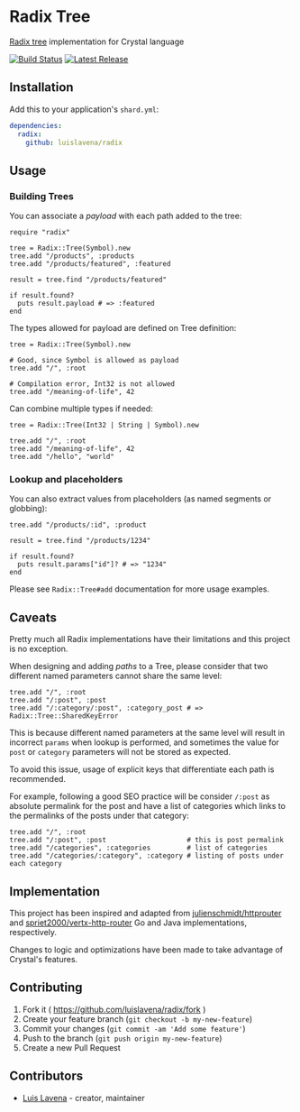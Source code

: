 # Radix Tree

[Radix tree](https://en.wikipedia.org/wiki/Radix_tree) implementation for
Crystal language

[![Build Status](https://img.shields.io/travis/luislavena/radix/master.svg)](https://travis-ci.org/luislavena/radix)
[![Latest Release](https://img.shields.io/github/release/luislavena/radix.svg)](https://github.com/luislavena/radix/releases)

## Installation

Add this to your application's `shard.yml`:

```yaml
dependencies:
  radix:
    github: luislavena/radix
```

## Usage

### Building Trees

You can associate a *payload* with each path added to the tree:

```crystal
require "radix"

tree = Radix::Tree(Symbol).new
tree.add "/products", :products
tree.add "/products/featured", :featured

result = tree.find "/products/featured"

if result.found?
  puts result.payload # => :featured
end
```

The types allowed for payload are defined on Tree definition:

```crystal
tree = Radix::Tree(Symbol).new

# Good, since Symbol is allowed as payload
tree.add "/", :root

# Compilation error, Int32 is not allowed
tree.add "/meaning-of-life", 42
```

Can combine multiple types if needed:

```crystal
tree = Radix::Tree(Int32 | String | Symbol).new

tree.add "/", :root
tree.add "/meaning-of-life", 42
tree.add "/hello", "world"
```

### Lookup and placeholders

You can also extract values from placeholders (as named segments or globbing):

```crystal
tree.add "/products/:id", :product

result = tree.find "/products/1234"

if result.found?
  puts result.params["id"]? # => "1234"
end
```

Please see `Radix::Tree#add` documentation for more usage examples.

## Caveats

Pretty much all Radix implementations have their limitations and this project
is no exception.

When designing and adding *paths* to a Tree, please consider that two different
named parameters cannot share the same level:

```crystal
tree.add "/", :root
tree.add "/:post", :post
tree.add "/:category/:post", :category_post # => Radix::Tree::SharedKeyError
```

This is because different named parameters at the same level will result in
incorrect `params` when lookup is performed, and sometimes the value for
`post` or `category` parameters will not be stored as expected.

To avoid this issue, usage of explicit keys that differentiate each path is
recommended.

For example, following a good SEO practice will be consider `/:post` as
absolute permalink for the post and have a list of categories which links to
the permalinks of the posts under that category:

```crystal
tree.add "/", :root
tree.add "/:post", :post                    # this is post permalink
tree.add "/categories", :categories         # list of categories
tree.add "/categories/:category", :category # listing of posts under each category
```

## Implementation

This project has been inspired and adapted from
[julienschmidt/httprouter](https://github.com/julienschmidt/httprouter) and
[spriet2000/vertx-http-router](https://github.com/spriet2000/vertx-http-router)
Go and Java implementations, respectively.

Changes to logic and optimizations have been made to take advantage of
Crystal's features.

## Contributing

1. Fork it ( https://github.com/luislavena/radix/fork )
2. Create your feature branch (`git checkout -b my-new-feature`)
3. Commit your changes (`git commit -am 'Add some feature'`)
4. Push to the branch (`git push origin my-new-feature`)
5. Create a new Pull Request

## Contributors

- [Luis Lavena](https://github.com/luislavena) - creator, maintainer
